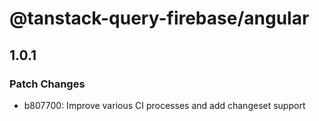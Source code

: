# @tanstack-query-firebase/angular

## 1.0.1

### Patch Changes

- b807700: Improve various CI processes and add changeset support
